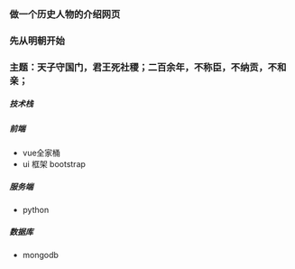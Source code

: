 ### 做一个历史人物的介绍网页
### 先从明朝开始
### 主题：天子守国门，君王死社稷；二百余年，不称臣，不纳贡，不和亲；
##### 技术栈
##### 前端
- vue全家桶
- ui 框架 bootstrap
##### 服务端
- python
##### 数据库 
- mongodb

